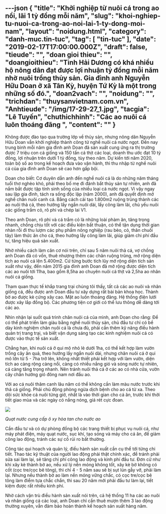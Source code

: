 ---json
{
    "title": "Khởi nghiệp từ nuôi cá trong ao nổi, lãi 1 tỷ đồng mỗi năm",
    "slug": "khoi-nghiep-tu-nuoi-ca-trong-ao-noi-lai-1-ty-dong-moi-nam",
    "layout": "noidung.html",
    "category": "danh-muc.tin-tuc",
    "tag": [
        "tin-tuc"
    ],
    "date": "2019-02-17T17:00:00.000Z",
    "draft": false,
    "tieude": "",
    "doan gioi thieu": "",
    "doangioithieu": "Tỉnh Hải Dương có khá nhiều hộ nông dân đạt được lợi nhuận tỷ đồng mỗi năm nhờ nuôi trồng thủy sản. Gia đình anh Nguyễn Hữu Doan ở xã Tân Kỳ, huyện Tứ Kỳ là một trong những số đó.",
    "doan2vach": "",
    "noidung": "",
    "trichdan": "thuysanvietnam.com.vn",
    "Anhtieude": "/img/17-29-27_1.jpg",
    "tacgia": "Lê Tuyến",
    "chuthichhinh": "Các ao nuôi cá luôn thoáng đãng ",
    "__content__": ""
}
---
<p>Kh&ocirc;ng được đ&agrave;o tạo qua trường lớp về thủy sản, nhưng n&ocirc;ng d&acirc;n Nguyễn Hữu Doan vẫn khởi nghiệp th&agrave;nh c&ocirc;ng từ nghề nu&ocirc;i c&aacute; nước ngọt. Đến nay trung b&igrave;nh mỗi năm gia đ&igrave;nh anh Doan đ&atilde; sản xuất cung ứng ra thị trường được 7 triệu con c&aacute; giống v&agrave; 150 tấn c&aacute; thịt c&aacute;c loại, doanh thu ước đạt 10 tỷ đồng, lợi nhuận tr&ecirc;n dưới 1 tỷ đồng, t&ugrave;y theo năm. Dự kiến tới năm 2020, to&agrave;n bộ số ao trong kế hoạch đưa v&agrave;o vận h&agrave;nh, th&igrave; thu nhập từ nghề nu&ocirc;i c&aacute; của gia đ&igrave;nh anh Doan sẽ cao hơn gấp bội.</p>

<p>Doan cho biết: Cơ duy&ecirc;n dẫn anh đến nghề nu&ocirc;i c&aacute; l&agrave; do những năm th&aacute;ng tuổi thơ ngh&egrave;o kh&oacute;, phải theo bố mẹ đi đ&aacute;nh bắt thủy sản tự nhi&ecirc;n, anh đ&atilde; nắm bắt được tập t&iacute;nh sinh sống của nhiều loại c&aacute; nước ngọt. V&igrave; vậy ngay sau lập gia đ&igrave;nh, t&aacute;ch ra sống độc lập (năm 2000), anh đ&atilde; quyết định mở nghề chăn nu&ocirc;i canh c&aacute;. Bằng c&aacute;ch cải tạo 1.800m2 ruộng trũng th&agrave;nh c&aacute;c ao nu&ocirc;i thả cả, theo hướng lấy ngắn nu&ocirc;i d&agrave;i, lấy c&ocirc;ng l&agrave;m l&atilde;i, chủ yếu nu&ocirc;i c&aacute;c giống trắm cỏ, r&ocirc; phi v&agrave; ch&eacute;p lai V1.</p>

<p>Theo anh Doan, r&ocirc; phi v&agrave; c&aacute; trắm cỏ l&agrave; những lo&agrave;i ph&agrave;m ăn, tăng trọng nhanh, chống chịu tốt với c&aacute;c điều kiện bất thuận, c&oacute; thể tận dụng thời gian nh&agrave;n rỗi đi thu lượm c&aacute;c phụ phẩm n&ocirc;ng nghiệp (rau b&egrave;o, cỏ, th&acirc;n chuối t&acirc;y) l&agrave;m thức ăn cho c&aacute;, theo hướng lấy c&ocirc;ng l&agrave;m l&atilde;i, gi&uacute;p giảm chi ph&iacute; đầu tư, tăng hiệu quả sản xuất.</p>

<p>Nhờ nhiều c&aacute;ch l&agrave;m căn cơ n&oacute;i tr&ecirc;n, chỉ sau 5 năm nu&ocirc;i thả c&aacute;, vợ chồng anh Doan đ&atilde; c&oacute; vốn, thu&ecirc; nhượng th&ecirc;m c&aacute;c ch&acirc;n ruộng trũng, mở rộng diện t&iacute;ch ao nu&ocirc;i c&aacute; l&ecirc;n 5.400m2. Cứ từng bước t&iacute;ch lũy mở rộng diện t&iacute;ch sản xuất như vậy, đến năm 2015 gia đ&igrave;nh anh Doan đ&atilde; mở rộng được diện t&iacute;ch c&aacute;c ao nu&ocirc;i tới 11ha, bao gồm 8,5ha ao chuy&ecirc;n nu&ocirc;i c&aacute; thịt v&agrave; 2,5ha ao nh&acirc;n nu&ocirc;i c&aacute; giống.</p>

<p>Tham quan thực tế khắp trang trại ch&uacute;ng t&ocirc;i thấy, tất cả c&aacute;c ao nu&ocirc;i v&agrave; nh&acirc;n giống c&aacute;, đều được anh Doan đầu tư x&acirc;y dựng rất b&agrave;i bản khoa học. Th&agrave;nh bờ ao được k&egrave; cứng x&acirc;y cao. Mặt ao lu&ocirc;n tho&aacute;ng đ&atilde;ng. Hệ thống điện lưới được x&acirc;y lắp đồng bộ. C&aacute;c phương tiện cơ giới c&oacute; thể lưu th&ocirc;ng dễ d&agrave;ng tới c&aacute;c ao.</p>

<p>Nh&igrave;n nhận lại suốt qu&aacute; tr&igrave;nh chăn nu&ocirc;i c&aacute; của m&igrave;nh, anh Doan cho rằng: Để c&oacute; thể ph&aacute;t triển l&agrave;m gi&agrave;u bằng nghề nu&ocirc;i thủy sản, chủ đầu tư chỉ c&oacute; bề d&agrave;y kinh nghiệm chăn nu&ocirc;i c&aacute; l&agrave; chưa đủ, phải cần th&ecirc;m kỹ năng điều h&agrave;nh quản trị trang trại, v&agrave; biết vận dụng s&aacute;ng tạo c&aacute;c kinh nghiệm nu&ocirc;i c&aacute; c&oacute; được v&agrave;o thực tế sản xuất.</p>

<p>Chẳng hạn, khi nu&ocirc;i c&aacute; ở qui m&ocirc; nhỏ lẻ dưới 1ha, c&oacute; thể kết hợp l&agrave;m vườn trồng c&acirc;y ăn quả, theo hướng lấy ngắn nu&ocirc;i d&agrave;i, nhưng chăn nu&ocirc;i c&aacute; ở qui m&ocirc; lớn từ 5 - 7ha trở l&ecirc;n, kh&ocirc;ng nhất thiết phải kết hợp với l&agrave;m vườn, diện t&iacute;ch ao c&agrave;ng rộng c&agrave;ng nổi, c&agrave;ng c&oacute; nhiều nắng gi&oacute; v&agrave; s&oacute;ng nước tự nhi&ecirc;n, c&aacute; c&agrave;ng tăng trọng nhanh. N&ecirc;n tr&aacute;nh nu&ocirc;i thả c&aacute; ở c&aacute;c ao c&oacute; nh&agrave; cửa, vườn c&acirc;y chắn hướng gi&oacute; đ&ocirc;ng nam nơi đầu ao.</p>

<p>Với ao c&aacute; nu&ocirc;i th&acirc;m canh l&acirc;u năm c&oacute; thể kh&ocirc;ng cần l&agrave;m m&agrave;u nước trước khi thả c&aacute; giống. Phải chủ động ph&ograve;ng ngừa dịch bệnh cho ao c&aacute; từ xa. Theo d&otilde;i sức khỏe c&aacute; nu&ocirc;i từng giờ, nhất l&agrave; v&agrave;o thời gian cho c&aacute; ăn, trước khi thời tiết giao m&ugrave;a v&agrave; c&aacute;c ng&agrave;y c&oacute; nắng n&oacute;ng, gi&aacute; r&eacute;t cực đoan.</p>

<p><img src="https://image.nongnghiep.vn/upload/2019/2/13/17-29-27_3.jpg" /></p>

<p><em>Quạt nước cung cấp &ocirc; xy h&ograve;a tan cho nước ao&nbsp;</em></p>

<p>Cần đầu tư v&agrave; c&oacute; dự ph&ograve;ng đồng bộ c&aacute;c trang thiết bị phục vụ nu&ocirc;i c&aacute;, như m&aacute;y ph&aacute;t điện, m&aacute;y quạt nước, sục kh&iacute;, tạo s&oacute;ng v&agrave; m&aacute;y cho c&aacute; ăn, để giảm c&ocirc;ng lao động, tr&aacute;nh c&aacute;c sự cố rủi ro bất thường.</p>

<p>C&ocirc;ng t&aacute;c qui hoạch v&agrave; quản l&yacute;, điều h&agrave;nh sản xuất cần cụ thể tới từng chi tiết. Thao t&aacute;c kỹ thuật của người lao động phải thật ch&iacute;nh x&aacute;c, để tr&aacute;nh phải sửa sai l&agrave;m lại, sẽ tăng chi ph&iacute; c&ocirc;ng lao động v&agrave; kinh ph&iacute; đầu tư. Đơn cử như khi x&acirc;y k&egrave; th&agrave;nh bờ ao, nếu xử l&yacute; nền m&oacute;ng kh&ocirc;ng tốt, x&acirc;y k&egrave; bờ kh&ocirc;ng c&oacute; cốt (cọc tre/cọc b&ecirc; t&ocirc;ng), th&igrave; chỉ 4 - 5 năm sau sẽ bị sụt l&uacute;n gẫy vỡ, phải l&agrave;m lại. Nhưng nếu th&agrave;nh bờ ao l&agrave;m nền m&oacute;ng vững chắc, c&oacute; cọc tre/cọc b&ecirc; t&ocirc;ng l&agrave;m điểm tựa chắc chắn, th&igrave; sau 20 năm mới phải đầu tư l&agrave;m lại, tiết kiệm được rất nhiều kinh ph&iacute;.</p>

<p>Nhờ c&aacute;ch vận tr&ugrave; điều h&agrave;nh sản xuất n&oacute;i tr&ecirc;n, cả hệ thống 11 ha c&aacute;c ao nu&ocirc;i v&agrave; nh&acirc;n giống c&aacute; c&aacute;c loại, anh Doan chỉ cần thu&ecirc; mượn th&ecirc;m 3 lao động thường xuy&ecirc;n, vẫn đảm bảo ho&agrave;n th&agrave;nh kế hoạch sản xuất h&agrave;ng năm.</p>
